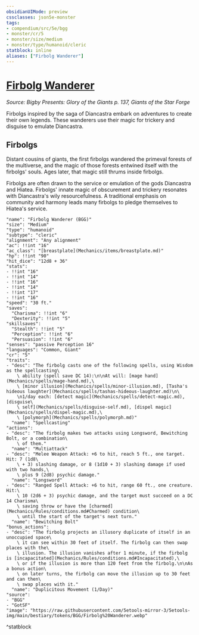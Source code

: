 ```yaml
---
obsidianUIMode: preview
cssclasses: json5e-monster
tags:
- compendium/src/5e/bgg
- monster/cr/5
- monster/size/medium
- monster/type/humanoid/cleric
statblock: inline
aliases: ["Firbolg Wanderer"]
---
```

# [Firbolg Wanderer](Mechanics\bestiary\humanoid/firbolg-wanderer-bgg.md)
*Source: Bigby Presents: Glory of the Giants p. 137, Giants of the Star Forge*  

Firbolgs inspired by the saga of Diancastra embark on adventures to create their own legends. These wanderers use their magic for trickery and disguise to emulate Diancastra.

## Firbolgs

Distant cousins of giants, the first firbolgs wandered the primeval forests of the multiverse, and the magic of those forests entwined itself with the firbolgs' souls. Ages later, that magic still thrums inside firbolgs.

Firbolgs are often drawn to the service or emulation of the gods Diancastra and Hiatea. Firbolgs' innate magic of obscurement and trickery resonates with Diancastra's wily resourcefulness. A traditional emphasis on community and harmony leads many firbolgs to pledge themselves to Hiatea's service.

```statblock
"name": "Firbolg Wanderer (BGG)"
"size": "Medium"
"type": "humanoid"
"subtype": "cleric"
"alignment": "Any alignment"
"ac": !!int "16"
"ac_class": "[breastplate](Mechanics/items/breastplate.md)"
"hp": !!int "90"
"hit_dice": "12d8 + 36"
"stats":
- !!int "16"
- !!int "14"
- !!int "16"
- !!int "14"
- !!int "17"
- !!int "16"
"speed": "30 ft."
"saves":
  "Charisma": !!int "6"
  "Dexterity": !!int "5"
"skillsaves":
  "Stealth": !!int "5"
  "Perception": !!int "6"
  "Persuasion": !!int "6"
"senses": "passive Perception 16"
"languages": "Common, Giant"
"cr": "5"
"traits":
- "desc": "The firbolg casts one of the following spells, using Wisdom as the spellcasting\
    \ ability (spell save DC 14):\n\nAt will: [mage hand](Mechanics/spells/mage-hand.md),\
    \ [minor illusion](Mechanics/spells/minor-illusion.md), [Tasha's hideous laughter](Mechanics/spells/tashas-hideous-laughter.md)\n\
    \n1/day each: [detect magic](Mechanics/spells/detect-magic.md), [disguise\
    \ self](Mechanics/spells/disguise-self.md), [dispel magic](Mechanics/spells/dispel-magic.md),\
    \ [polymorph](Mechanics/spells/polymorph.md)"
  "name": "Spellcasting"
"actions":
- "desc": "The firbolg makes two attacks using Longsword, Bewitching Bolt, or a combination\
    \ of them."
  "name": "Multiattack"
- "desc": "Melee Weapon Attack: +6 to hit, reach 5 ft., one target. Hit: 7 (1d8\
    \ + 3) slashing damage, or 8 (1d10 + 3) slashing damage if used with two hands,\
    \ plus 9 (2d8) psychic damage."
  "name": "Longsword"
- "desc": "Ranged Spell Attack: +6 to hit, range 60 ft., one creature. Hit:\
    \ 10 (2d6 + 3) psychic damage, and the target must succeed on a DC 14 Charisma\
    \ saving throw or have the [charmed](Mechanics/Rules/conditions.md#Charmed) condition\
    \ until the start of the target's next turn."
  "name": "Bewitching Bolt"
"bonus_actions":
- "desc": "The firbolg projects an illusory duplicate of itself in an unoccupied space\
    \ it can see within 30 feet of itself. The firbolg can then swap places with the\
    \ illusion. The illusion vanishes after 1 minute, if the firbolg is [incapacitated](Mechanics/Rules/conditions.md#Incapacitated),\
    \ or if the illusion is more than 120 feet from the firbolg.\n\nAs a bonus action\
    \ on later turns, the firbolg can move the illusion up to 30 feet and can then\
    \ swap places with it."
  "name": "Duplicitous Movement (1/Day)"
"source":
- "BGG"
- "GotSF"
"image": "https://raw.githubusercontent.com/5etools-mirror-3/5etools-img/main/bestiary/tokens/BGG/Firbolg%20Wanderer.webp"
```
^statblock